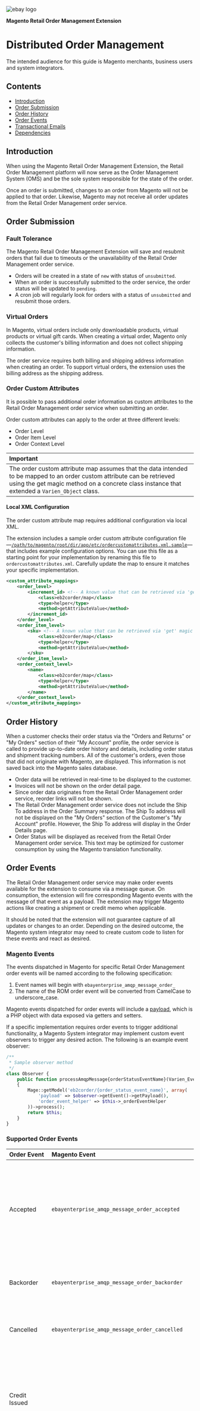 ![ebay logo](../../../../../../docs/static/logo-vert.png)

**Magento Retail Order Management Extension**
# Distributed Order Management

The intended audience for this guide is Magento merchants, business users and system integrators.

## Contents
- [Introduction](#introduction)
- [Order Submission](#order-submission)
- [Order History](#order-history)
- [Order Events](#order-events)
- [Transactional Emails](#transactional-emails)
- [Dependencies](#dependencies)

## Introduction

When using the Magento Retail Order Management Extension, the Retail Order Management platform will now serve as the Order Management System (OMS) and be the sole system responsible for the state of the order.

Once an order is submitted, changes to an order from Magento will not be applied to that order. Likewise, Magento may not receive all order updates from the Retail Order Management order service.

## Order Submission

### Fault Tolerance

The Magento Retail Order Management Extension will save and resubmit orders that fail due to timeouts or the unavailability of the Retail Order Management order service.

- Orders will be created in a state of `new` with status of `unsubmitted`.
- When an order is successfully submitted to the order service, the order status will be updated to `pending`.
- A cron job will regularly look for orders with a status of `unsubmitted` and resubmit those orders.

### Virtual Orders

In Magento, virtual orders include only downloadable products, virtual products or virtual gift cards. When creating a virtual order, Magento only collects the customer's billing information and does not collect shipping information.

The order service requires both billing and shipping address information when creating an order. To support virtual orders, the extension uses the billing address as the shipping address.

### Order Custom Attributes

It is possible to pass additional order information as custom attributes to the Retail Order Management order service when submitting an order.

Order custom attributes can apply to the order at three different levels:

- Order Level
- Order Item Level
- Order Context Level

| Important |
|:----------|
| The order custom attribute map assumes that the data intended to be mapped to an order custom attribute can be retrieved using the get magic method on a concrete class instance that extended a `Varien_Object` class. |

#### Local XML Configuration

The order custom attribute map requires additional configuration via local XML.

The extension includes a sample order custom attribute configuration file—[`/path/to/magento/root/dir/app/etc/ordercustomattributes.xml.sample`](../../../../etc/ordercustomattributes.xml.sample)—that includes example configuration options. You can use this file as a starting point for your implementation by renaming this file to `ordercustomattributes.xml`. Carefully update the map to ensure it matches your specific implementation.

```xml
<custom_attribute_mappings>
	<order_level>
		<increment_id> <!-- A known value that can be retrieved via 'get' magic method or an actual public method call on any concrete class instance that extend Varien_Object class-->
			<class>eb2corder/map</class>
			<type>helper</type>
			<method>getAttributeValue</method>
		</increment_id>
	</order_level>
	<order_item_level>
		<sku> <!-- A known value that can be retrieved via 'get' magic method or an actual public method call on any concrete class instance that extend Varien_Object class-->
			<class>eb2corder/map</class>
			<type>helper</type>
			<method>getAttributeValue</method>
		</sku>
	</order_item_level>
	<order_context_level>
		<name>
			<class>eb2corder/map</class>
			<type>helper</type>
			<method>getAttributeValue</method>
		</name>
	</order_context_level>
</custom_attribute_mappings>
```

## Order History

When a customer checks their order status via the "Orders and Returns" or "My Orders" section of their "My Account" profile, the order service is called to provide up-to-date order history and details, including order status and shipment tracking numbers. All of the customer's orders, even those that did not originate with Magento, are displayed. This information is not saved back into the Magento sales database.

- Order data will be retrieved in real-time to be displayed to the customer.
- Invoices will not be shown on the order detail page.
- Since order data originates from the Retail Order Management order service, reorder links will not be shown.
- The Retail Order Management order service does not include the Ship To address in the Order Summary response. The Ship To address will not be displayed on the "My Orders" section of the Customer's "My Account" profile.  However, the Ship To address will display in the Order Details page.
- Order Status will be displayed as received from the Retail Order Management order service. This text may be optimized for customer consumption by using the Magento translation functionality.


## Order Events

The Retail Order Management order service may make order events available for the extension to consume via a message queue. On consumption, the extension will fire corresponding Magento events with the message of that event as a payload. The extension may trigger Magento actions like creating a shipment or credit memo when applicable.

It should be noted that the extension will not guarantee capture of all updates or changes to an order. Depending on the desired outcome, the Magento system integrator may need to create custom code to listen for these events and react as desired.

### Magento Events

The events dispatched in Magento for specific Retail Order Management order events will be named according to the following specification:

1. Event names will begin with `ebayenterprise_amqp_message_order_`
2. The name of the ROM order event will be converted from CamelCase to underscore_case.

Magento events dispatched for order events will include a [payload](https://github.com/eBayEnterprise/RetailOrderManagement-SDK), which is a PHP object with data exposed via getters and setters.

If a specific implementation requires order events to trigger additional functionality, a Magento System integrator may implement custom event observers to trigger any desired action. The following is an example event observer:

```php
/**
 * Sample observer method
 */
class Observer {
    public function processAmqpMessage{orderStatusEventName}(Varien_Event_Observer $observer)
    {
        Mage::getModel('eb2corder/{order_status_event_name}', array(
            'payload' => $observer->getEvent()->getPayload(),
            'order_event_helper' => $this->_orderEventHelper
        ))->process();
        return $this;
    }
}
```

### Supported Order Events

| Order Event | Magento Event | Description | Action |
|:------------|:--------------|:------------|:-------|
| Accepted    | `ebayenterprise_amqp_message_order_accepted` | The order was accepted by the Retail Order Management public API, order service or OMS as indicated by the event message. | None |
| Backorder   | `ebayenterprise_amqp_message_order_backorder` | Some quantity of one or more line items were backordered. | None |
| Cancelled      | `ebayenterprise_amqp_message_order_cancelled` | Some quantity of one or more line items were cancelled. | None |
| Credit Issued | | A credit was issued against one or more line items after shipment. | Creates a Magento credit memo. For partial line item credits, sums the credit as the adjustment refund of the credit memo. |
| Confirmation | | The order was confirmed by ROM, and released for fulfillment. May include adjustments to the order (e.g. price, tax, shipping). | None |
| Gift Certificate | | A virtual gift certificate was issued. | None |
| Price Adjustment | | The price of one or more line items was adjusted. | None |
| Rejected    | `ebayenterprise_amqp_message_order_rejected` | The order was rejected by ROM. | Cancels the Magento order. |
| Return      | | | |
| Return in Transit | `ebayenterprise_amqp_message_order_return_in_transit` | A return for the order is in transit. | None |
| Shipped     | `ebayenterprise_amqp_message_order_shipped` | Some quantity of one or more line items were shipped. May include adjustments to the order (e.g. price, tax, shipping). | Creates a Magento shipment for the indicated line items and quantity. Includes the tracking information. <br /><br />**Note**: Adjustments are not applied to the Magento order. |

## Transactional Emails

The Retail Order Management notification service is pre-integrated with eBay Enterprise Email to send transactional emails. If the extension is configured to use eBay Enterprise Email as the email handler, then the following emails will be suppressed from Magento:

- New Order Confirmation
- New Order
- Order Comment
- New Shipment
- Shipment Comment
- New Invoice
- Invoice Comment
- New Credit Memo
- Credit Memo Comment

If a specific implementation requires a third-party email provider, then the Magento system integrator will be required to ensure the order events trigger the proper third party emails.

## Dependencies

### Magento Modules

- TBD

### Other Dependencies

- TBD

### Test Dependencies

- EcomDev_PHPUnit

- - -
Copyright © 2014 eBay Enterprise, Inc.
